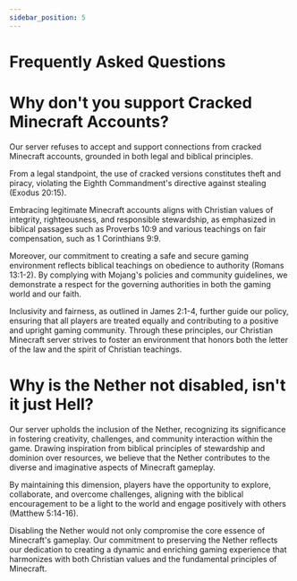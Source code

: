```yaml
---
sidebar_position: 5
---
```


# Frequently Asked Questions

# Why don't you support Cracked Minecraft Accounts?
Our server refuses to accept and support connections from cracked Minecraft accounts, grounded in both legal and biblical principles. 

From a legal standpoint, the use of cracked versions constitutes theft and piracy, violating the Eighth Commandment's directive against stealing (Exodus 20:15). 

Embracing legitimate Minecraft accounts aligns with Christian values of integrity, righteousness, and responsible stewardship, as emphasized in biblical passages such as Proverbs 10:9 and various teachings on fair compensation, such as 1 Corinthians 9:9.

Moreover, our commitment to creating a safe and secure gaming environment reflects biblical teachings on obedience to authority (Romans 13:1-2). By complying with Mojang's policies and community guidelines, we demonstrate a respect for the governing authorities in both the gaming world and our faith.

Inclusivity and fairness, as outlined in James 2:1-4, further guide our policy, ensuring that all players are treated equally and contributing to a positive and upright gaming community. Through these principles, our Christian Minecraft server strives to foster an environment that honors both the letter of the law and the spirit of Christian teachings.

# Why is the Nether not disabled, isn't it just Hell?
Our server upholds the inclusion of the Nether, recognizing its significance in fostering creativity, challenges, and community interaction within the game. Drawing inspiration from biblical principles of stewardship and dominion over resources, we believe that the Nether contributes to the diverse and imaginative aspects of Minecraft gameplay. 

By maintaining this dimension, players have the opportunity to explore, collaborate, and overcome challenges, aligning with the biblical encouragement to be a light to the world and engage positively with others (Matthew 5:14-16).

Disabling the Nether would not only compromise the core essence of Minecraft's gameplay. Our commitment to preserving the Nether reflects our dedication to creating a dynamic and enriching gaming experience that harmonizes with both Christian values and the fundamental principles of Minecraft.